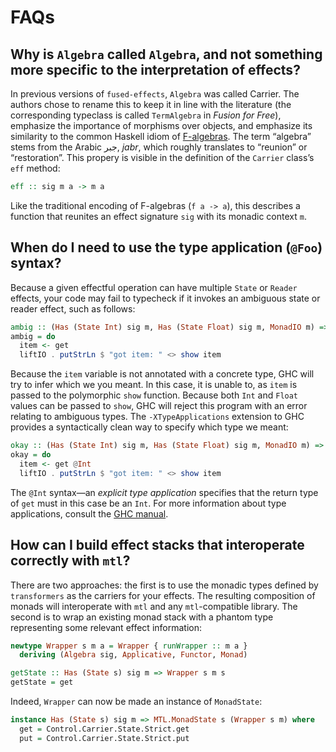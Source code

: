 # FAQs

## Why is `Algebra` called `Algebra`, and not something more specific to the interpretation of effects?

In previous versions of `fused-effects`, `Algebra` was called Carrier. The authors chose to rename this to keep it in line with the literature (the corresponding typeclass is called `TermAlgebra` in _Fusion for Free_), emphasize the importance of morphisms over objects, and emphasize its similarity to the common Haskell idiom of [F-algebras](https://www.schoolofhaskell.com/user/bartosz/understanding-algebras). The term “algebra” stems from the Arabic جبر, _jabr_, which roughly translates to “reunion” or “restoration”. This propery is visible in the definition of the `Carrier` class’s `eff` method:

```haskell
eff :: sig m a -> m a
```

Like the traditional encoding of F-algebras (`f a -> a`), this describes a function that reunites an effect signature `sig` with its monadic context `m`.


## When do I need to use the type application (`@Foo`) syntax?

Because a given effectful operation can have multiple `State` or `Reader` effects, your code may fail to typecheck if it invokes an ambiguous state or reader effect, such as follows:

``` haskell
ambig :: (Has (State Int) sig m, Has (State Float) sig m, MonadIO m) => m ()
ambig = do
  item <- get
  liftIO . putStrLn $ "got item: " <> show item
```

Because the `item` variable is not annotated with a concrete type, GHC will try to infer which we you meant. In this case, it is unable to, as `item` is passed to the polymorphic `show` function. Because both `Int` and `Float` values can be passed to `show`, GHC will reject this program with an error relating to ambiguous types. The `-XTypeApplications` extension to GHC provides a syntactically clean way to specify which type we meant:

```haskell
okay :: (Has (State Int) sig m, Has (State Float) sig m, MonadIO m) => m ()
okay = do
  item <- get @Int
  liftIO . putStrLn $ "got item: " <> show item
```

The `@Int` syntax—an _explicit type application_ specifies that the return type of `get` must in this case be an `Int`. For more information about type applications, consult the [GHC manual](https://downloads.haskell.org/~ghc/latest/docs/html/users_guide/glasgow_exts.html#extension-TypeApplications).


## How can I build effect stacks that interoperate correctly with `mtl`?

There are two approaches: the first is to use the monadic types defined by `transformers` as the carriers for your effects. The resulting composition of monads will interoperate with `mtl` and any `mtl`-compatible library. The second is to wrap an existing monad stack with a phantom type representing some relevant effect information:

```haskell
newtype Wrapper s m a = Wrapper { runWrapper :: m a }
  deriving (Algebra sig, Applicative, Functor, Monad)

getState :: Has (State s) sig m => Wrapper s m s
getState = get
```

Indeed, `Wrapper` can now be made an instance of `MonadState`:

```haskell
instance Has (State s) sig m => MTL.MonadState s (Wrapper s m) where
  get = Control.Carrier.State.Strict.get
  put = Control.Carrier.State.Strict.put
```
